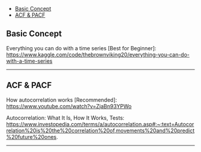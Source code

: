 - [Basic Concept](/resources/time-series-analysis/#basic-concept)
- [ACF & PACF](/resources/time-series-analysis/#acf-&-pacf)

## Basic Concept
Everything you can do with a time series [Best for Beginner]: https://www.kaggle.com/code/thebrownviking20/everything-you-can-do-with-a-time-series
<hr/>

## ACF & PACF
How autocorrelation works [Recommended]: https://www.youtube.com/watch?v=ZjaBn93YPWo

Autocorrelation: What It Is, How It Works, Tests: https://www.investopedia.com/terms/a/autocorrelation.asp#:~:text=Autocorrelation%20is%20the%20correlation%20of,movements%20and%20predict%20future%20ones.
<hr/>